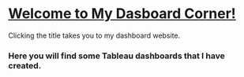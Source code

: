 # [Welcome to My Dasboard Corner!](https://bb3l.github.io/Dasboards/)

Clicking the title takes you to my dashboard website.
### Here you will find some Tableau dashboards that I have created.
